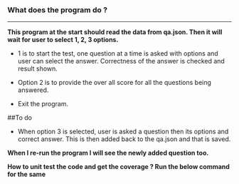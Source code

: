 ### What does the program do ?
------------------------------

**This program at the start should read the data from qa.json. Then it will wait for user to select 1, 2, 3 options.** 


* 1 is to start the test, one question at a time is asked with options and user can select the answer. Correctness of the answer is checked and result shown. 

* Option 2 is to provide the over all score for all the questions being answered. 

* Exit the program.


##To do

* When option 3 is selected, user is asked a question then its options and correct answer. 
This is then added back to the qa.json and that is saved. 


**When I re-run the program I will see the newly added question too.** 


**How to unit test the code and get the coverage ?
Run the below command for the same**

